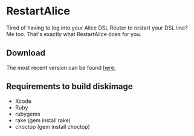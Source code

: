 # RestartAlice

Tired of having to log into your Alice DSL Router to restart your DSL line? Me too. That's exactly what RestartAlice does for you.

## Download

The most recent version can be found [here.](http://http://applications.huesler-informatik.ch/downloads/RestartAlice)

## Requirements to build diskimage

* Xcode
* Ruby
* rubygems
* rake (gem install rake)
* choctop (gem install choctop)
